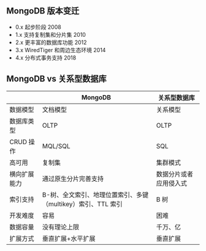 ## MongoDB 版本变迁

- 0.x 起步阶段 2008
- 1.x 支持复制集和分片集 2010
- 2.x 更丰富的数据库功能 2012
- 3.x WiredTiger 和周边生态环境 2014
- 4.x 分布式事务支持 2018

## MongoDB vs 关系型数据库

|              | MongoDB                                                      | 关系型数据库           |
| ------------ | ------------------------------------------------------------ | ---------------------- |
| 数据模型     | 文档模型                                                     | 关系模型               |
| 数据库类型   | OLTP                                                         | OLTP                   |
| CRUD 操作    | MQL/SQL                                                      | SQL                    |
| 高可用       | 复制集                                                       | 集群模式               |
| 横向扩展能力 | 通过原生分片完善支持                                         | 数据分片或者应用侵入式 |
| 索引支持     | B-树、全文索引、地理位置索引、多键（multikey）索引、TTL 索引 | B 树                   |
| 开发难度     | 容易                                                         | 困难                   |
| 数据容量     | 没有理论上限                                                 | 千万、亿               |
| 扩展方式     | 垂直扩展+水平扩展                                            | 垂直扩展               |
